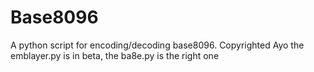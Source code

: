 # Base8096
A python script for encoding/decoding base8096. Copyrighted
Ayo the emblayer.py is in beta, the ba8e.py is the right one
